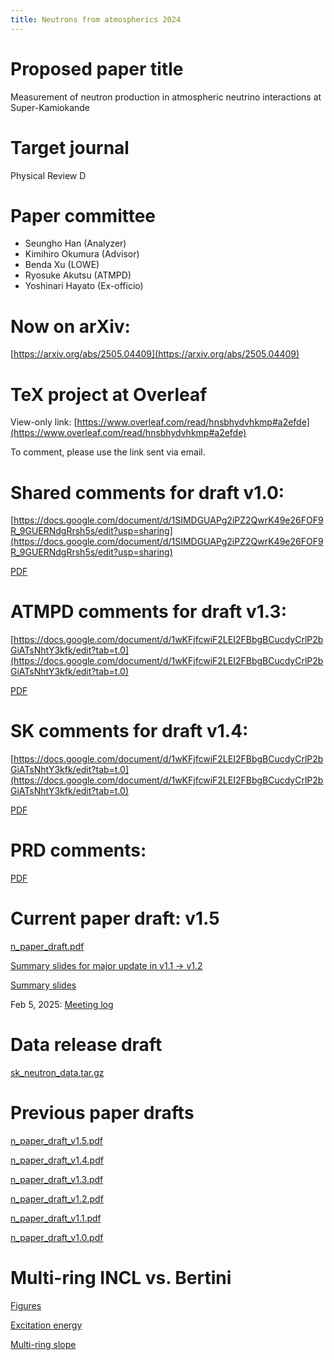 ```yaml
---
title: Neutrons from atmospherics 2024
---
```


# Proposed paper title
Measurement of neutron production in atmospheric neutrino interactions at Super-Kamiokande

# Target journal
Physical Review D

# Paper committee
* Seungho Han (Analyzer)
* Kimihiro Okumura (Advisor)
* Benda Xu (LOWE)
* Ryosuke Akutsu (ATMPD)
* Yoshinari Hayato (Ex-officio)

# Now on arXiv:
[https://arxiv.org/abs/2505.04409](https://arxiv.org/abs/2505.04409)

# TeX project at Overleaf
View-only link: [https://www.overleaf.com/read/hnsbhydvhkmp#a2efde](https://www.overleaf.com/read/hnsbhydvhkmp#a2efde)

To comment, please use the link sent via email.

# Shared comments for draft v1.0:
[https://docs.google.com/document/d/1SIMDGUAPg2iPZ2QwrK49e26FOF9R_9GUERNdgRrsh5s/edit?usp=sharing](https://docs.google.com/document/d/1SIMDGUAPg2iPZ2QwrK49e26FOF9R_9GUERNdgRrsh5s/edit?usp=sharing)

[PDF](comments_committee.pdf)

# ATMPD comments for draft v1.3:
[https://docs.google.com/document/d/1wKFjfcwiF2LEI2FBbgBCucdyCrlP2bGiATsNhtY3kfk/edit?tab=t.0](https://docs.google.com/document/d/1wKFjfcwiF2LEI2FBbgBCucdyCrlP2bGiATsNhtY3kfk/edit?tab=t.0)

[PDF](comments_atmpd.pdf)

# SK comments for draft v1.4:
[https://docs.google.com/document/d/1wKFjfcwiF2LEI2FBbgBCucdyCrlP2bGiATsNhtY3kfk/edit?tab=t.0](https://docs.google.com/document/d/1wKFjfcwiF2LEI2FBbgBCucdyCrlP2bGiATsNhtY3kfk/edit?tab=t.0)

[PDF](comments_sk.pdf)

# PRD comments:
[PDF](response_prd.pdf)

# Current paper draft: v1.5
[n_paper_draft.pdf](n_paper_draft_v1.5.pdf)

[Summary slides for major update in v1.1 -> v1.2](n_paper_slides_v1.2.pdf)

[Summary slides](n_paper_slides_v1.0.pdf)

Feb 5, 2025: [Meeting log](log_feb5.md)

# Data release draft
[sk_neutron_data.tar.gz](protected.html)

# Previous paper drafts
[n_paper_draft_v1.5.pdf](n_paper_draft_v1.5.pdf)

[n_paper_draft_v1.4.pdf](n_paper_draft_v1.4.pdf)

[n_paper_draft_v1.3.pdf](n_paper_draft_v1.3.pdf)

[n_paper_draft_v1.2.pdf](n_paper_draft_v1.2.pdf)

[n_paper_draft_v1.1.pdf](n_paper_draft_v1.1.pdf)

[n_paper_draft_v1.0.pdf](n_paper_draft_v1.0.pdf)

# Multi-ring INCL vs. Bertini
[Figures](bert_vs_incl.pdf)

[Excitation energy](bert_vs_incl_2.pdf)

[Multi-ring slope](mr_modelcomp_ylin.pdf)

